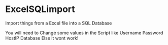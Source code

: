 # ExcelSQLimport
Import things from a Excel file into a SQL Database 

You will need to Change some values in the Script like
Username
Password
HostIP
Database
Else it wont work!
